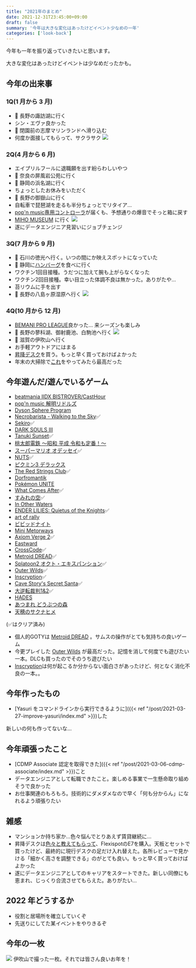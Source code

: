 ```yaml
---
title: "2021年のまとめ"
date: 2021-12-31T23:45:00+09:00
draft: false
summary: '今年は大きな変化はあったけどイベント少なめの一年'
categories: ['look-back']
---
```


今年も一年を振り返っていきたいと思います。

大きな変化はあったけどイベントは少なめだったかも。

## 今年の出来事
### 1Q(1 月から 3 月)
- 🚗 長野の諏訪湖に行く
- シン・エヴァ良かった
- 🚗 閉園前の志摩マリンランドへ滑り込む
- 何度か面接してもらって、サクラサク
  ![](./1q.jpg)

### 2Q(4 月から 6 月)
- エイプリルフールに退職願を出す紛らわしいやつ
- 🚗 奈良の屏風岩公苑に行く
- 🚗 静岡の浜名湖に行く
- ちょっとしたお休みをいただく
- 🚗 長野の御嶽山に行く
- 自転車で琵琶湖を走るも半分ちょっとでリタイア…
- [pop'n music専用コントローラ](https://www.konamistyle.jp/products/detail.php?product_id=109637)が届くも、予想通りの爆音でそっと箱に戻す
- [MIHO MUSEUM](https://www.miho.jp/) に行く
  ![](./2q.jpg)
- 遂にデータエンジニア見習いにジョブチェンジ

### 3Q(7 月から 9 月)
- 🚗 石川の徳光へ行く。いつの間にか映えスポットになっていた
- 🚗 静岡に[ハンバーグ](https://www.genkotsu-hb.com/)を食べに行く
- ワクチン1回目接種。うだつに加えて腕も上がらなくなった
- ワクチン2回目接種。幸い目立った体調不良は無かった。ありがたや…
- 苔リウムに手を出す
- 🚗 長野の八島ヶ原湿原へ行く
  ![](./3q.jpg)

### 4Q(10 月から 12 月)
- [BEMANI PRO LEAGUE](https://p.eagate.573.jp/game/bpl/bpl2021/)良かった… 来シーズンも楽しみ
- 🚗 長野の蓼科湖、御射鹿池、白駒池へ行く
  ![](./4q.jpg)
- 🚗 滋賀の伊吹山へ行く
- お手軽アウトドアにはまる
- [昇降デスク](https://flexispot.jp/e7-set.html)を買う。もっと早く買っておけばよかった
- 年末の大掃除で[これ](https://twitter.com/ciptacikap/status/1465825680550096899)をやってみたら最高だった

## 今年遊んだ/遊んでいるゲーム
- [beatmania IIDX BISTROVER/CastHour](https://p.eagate.573.jp/game/2dx/29/)
- [pop'n music 解明リドルズ](https://p.eagate.573.jp/game/popn/riddles/index.html)
- [Dyson Sphere Program](https://twitter.com/DysonProgram)
- [Necrobarista - Walking to the Sky](https://www.necrobarista.com/)✅
- [Sekiro](https://www.sekiro.jp/)✅
- [DARK SOULS III](https://www.darksouls.jp/detail_ds3.html)
- [Tanuki Sunset](https://www.rewindgames.ca/)✅
- [桃太郎電鉄 ～昭和 平成 令和も定番！～](https://www.konami.com/games/momotetsu/teiban/)
- [スーパーマリオ オデッセイ](https://www.nintendo.co.jp/switch/aaaca/index.html)✅
- [NUTS](https://noodlecake.com/games/nuts/)✅
- [ピクミン3 デラックス](https://www.nintendo.co.jp/switch/ampna/index.html)
- [The Red Strings Club](https://www.devolverdigital.com/games/the-red-strings-club)✅
- [Dorfromantik](https://toukana.com/dorfromantik/)
- [Pokémon UNITE](https://www.pokemonunite.jp/ja/)
- [What Comes After](https://store-jp.nintendo.com/list/software/70010000043089.html)✅
- [すみれの空](https://www.gametomo.co.jp/sumire)✅
- [In Other Waters](https://twitter.com/inotherwaters)
- [ENDER LILIES: Quietus of the Knights](https://ja.enderlilies.com/)✅
- [art of rally](https://artofrally.com/)
- [ビビッドナイト](https://www.asobism.co.jp/vividknight/)
- [Mini Metorways](https://dinopoloclub.com/games/mini-motorways/)
- [Axiom Verge 2](https://www.axiomverge2.com/)✅
- [Eastward](https://www.kakehashigames.com/eastward.html)
- [CrossCode](http://www.cross-code.com/en/home)✅
- [Metroid DREAD](https://www.nintendo.co.jp/switch/ayl8a/)✅
- [Splatoon2 オクト・エキスパンション](https://www.nintendo.co.jp/switch/aab6a/dlc/index.html)✅
- [Outer Wilds](https://www.mobiusdigitalgames.com/outer-wilds.html)✅
- [Inscryption](https://www.inscryption.com/)✅
- [Cave Story's Secret Santa](https://twitter.com/nicalis/status/1469216173170565125)✅
- [大逆転裁判1&2](https://www.ace-attorney.com/great1-2/ja/)✅
- [HADES](https://www.supergiantgames.com/games/hades/)
- [あつまれ どうぶつの森](https://www.nintendo.co.jp/switch/acbaa/index.html)
- [天穂のサクナヒメ](https://www.marv.jp/special/game/sakuna/)

(✅はクリア済み)

- 個人的GOTYは [Metroid DREAD](https://www.nintendo.co.jp/switch/ayl8a/) 。サムスの操作がとても気持ちの良いゲーム
- 今更プレイした [Outer Wilds](https://www.mobiusdigitalgames.com/outer-wilds.html) が最高だった。記憶を消して何度でも遊びたい一本。DLCも買ったのでそのうち遊びたい
- [Inscryption](https://www.inscryption.com/)は何が起こるか分からない面白さがあったけど、何となく消化不良の一本。。


## 今年作ったもの
- [Yasuri をコマンドラインから実行できるように]({{< ref "/post/2021-03-27-improve-yasuri/index.md" >}})した

新しいの何も作ってないな…

## 今年頑張ったこと
- [CDMP Associate 認定を取得できた]({{< ref "/post/2021-03-06-cdmp-associate/index.md" >}})こと
- データエンジニアとして転職できたこと。楽しめる事業で一生懸命取り組めそうで良かった
- お仕事関連のもろもろ。技術的にダメダメなので早く「何も分からん」になれるよう頑張りたい

## 雑感
- マンションか持ち家か…色々悩んでとりあえず賃貸継続に…
- 昇降デスクは[色々と教えてもらって](https://twitter.com/tac0x2a/status/1467151600968146946)、FlexispotのE7を購入。天板とセットで買ったけど、最終的に現行デスクの足だけ入れ替えた。各所レビューで見かける「細かく高さを調整できる」のがとても良い。もっと早く買っておけばよかった
- 遂にデータエンジニアとしてのキャリアをスタートできた。新しい同僚にも恵まれ、じっくり合流させてもらえた。ありがたい…

## 2022 年どうするか
- 役割と居場所を確立していくぞ
- 先送りにしてた某イベントをやりきるぞ

## 今年の一枚
![](./pic_of_2021.jpg)
伊吹山で撮った一枚。それでは皆さん良いお年を！